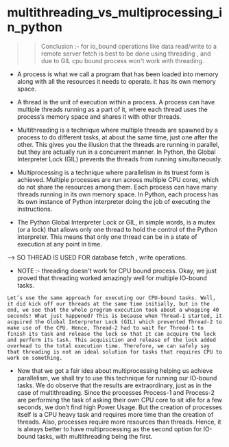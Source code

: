 # multithreading_vs_multiprocessing_in_python
>> Conclusion :- for io_bound operations like data read/write to a remote server fetch is best to be done using threading , and due to GIL cpu bound process won't work with threading.

- A process is what we call a program that has been loaded into memory along with all the resources it needs to operate.
 It has its own memory space.

- A thread is the unit of execution within a process. A process can have multiple threads running as a part of it, 
where each thread uses the process’s memory space and shares it with other threads.

- Multithreading is a technique where multiple threads are spawned by a process to do different tasks, at about the same time,
 just one after the other. This gives you the illusion that the threads are running in parallel,
  but they are actually run in a concurrent manner.
   In Python, the Global Interpreter Lock (GIL) prevents the threads from running simultaneously.

- Multiprocessing is a technique where parallelism in its truest form is achieved. Multiple processes are run across multiple CPU cores,
 which do not share the resources among them. Each process can have many threads running in its own memory space.
  In Python, each process has its own instance of Python interpreter doing the job of executing the instructions.


- The Python Global Interpreter Lock or GIL, in simple words,
 is a mutex (or a lock) that allows only one thread to hold the control of the Python interpreter. 
This means that only one thread can be in a state of execution at any point in time.

--> SO THREAD IS USED FOR database fetch , write operations.

- NOTE :- threading doesn't work for CPU bound process.
Okay, we just proved that threading worked amazingly well for multiple IO-bound tasks.

` Let’s use the same approach for executing our CPU-bound tasks.
  Well, it did kick off our threads at the same time initially,
   but in the end, we see that the whole program execution took about a whopping 40 seconds! What just happened?
    This is because when Thread-1 started, it acquired the Global Interpreter Lock (GIL) which prevented Thread-2 to make use of the CPU.
     Hence, Thread-2 had to wait for Thread-1 to finish its task and release the lock so that it can acquire the lock and perform its task.
      This acquisition and release of the lock added overhead to the total execution time.
 Therefore, we can safely say that threading is not an ideal solution for tasks that requires CPU to work on something. 
 `
 
 
 
- Now that we got a fair idea about multiprocessing helping us achieve parallelism, we shall try to use this technique for running our IO-bound tasks. We do observe that the results are extraordinary, just as in the case of multithreading. Since the processes Process-1 and Process-2 are performing the task of asking their own CPU core to sit idle for a few seconds, we don’t find high Power Usage. But the creation of processes itself is a CPU heavy task and requires more time than the creation of threads. Also, processes require more resources than threads. Hence, it is always better to have multiprocessing as the second option for IO-bound tasks, with multithreading being the first. 
 

